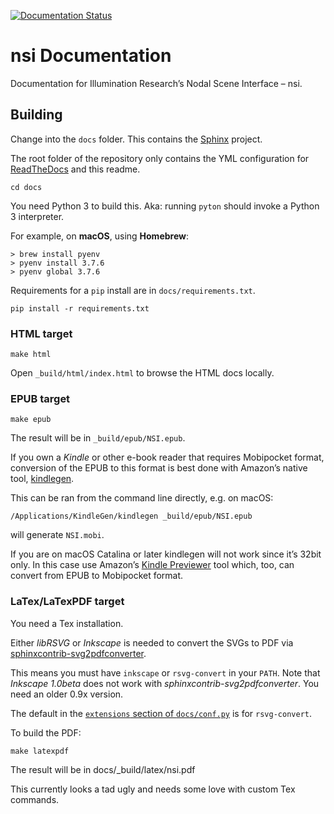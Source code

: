 [![Documentation Status](https://readthedocs.org/projects/nsi/badge/?version=latest)](https://nsi.readthedocs.io/en/latest/?badge=latest)
# nsi Documentation

Documentation for Illumination Research’s Nodal Scene Interface – nsi.

## Building

Change into the `docs` folder. This contains the
[Sphinx](https://www.sphinx-doc.org/) project.

The root folder of the repository only contains the YML configuration
for [ReadTheDocs](https://nsi.readthedocs.io/) and this readme.
```
cd docs
```

You need Python 3 to build this. Aka: running `pyton` should invoke a
Python 3 interpreter.

For example, on **macOS**, using **Homebrew**:

```
> brew install pyenv 
> pyenv install 3.7.6
> pyenv global 3.7.6
```

Requirements for a `pip` install are in `docs/requirements.txt`.
```
pip install -r requirements.txt
```

### HTML target

```
make html
```
Open `_build/html/index.html` to browse the HTML docs locally.

### EPUB target

```
make epub
```
The result will be in `_build/epub/NSI.epub`.

If you own a *Kindle* or other e-book reader that requires Mobipocket
format, conversion of the EPUB to this format is best done with
Amazon’s native tool,
[kindlegen](https://www.amazon.com/gp/feature.html?docId=1000765211).

This can be ran from the command line directly, e.g. on macOS:
```
/Applications/KindleGen/kindlegen _build/epub/NSI.epub
```
will generate `NSI.mobi`.

If you are on macOS Catalina or later kindlegen will not work since
it’s 32bit only. In this case use Amazon’s 
[Kindle Previewer](https://www.amazon.com/gp/feature.html?docId=1000765261)
tool which, too, can convert from EPUB to Mobipocket format.

### LaTex/LaTexPDF target

You need a Tex installation.

Either *libRSVG* or *Inkscape* is needed to convert the SVGs to PDF via
[sphinxcontrib-svg2pdfconverter](https://github.com/missinglinkelectronics/sphinxcontrib-svg2pdfconverter).

This means you must have `inkscape` or `rsvg-convert` in your `PATH`.
Note that *Inkscape 1.0beta* does not work with
*sphinxcontrib-svg2pdfconverter*. You need an older 0.9x version.

The default in the
[`extensions` section of `docs/conf.py`](https://github.com/virtualritz/nsi-docs/blob/df238d06353cf915c8c1ea33e370e6ba9e81d6f9/docs/conf.py#L34)
is for `rsvg-convert`.

To build the PDF:
```
make latexpdf
```
The result will be in docs/_build/latex/nsi.pdf

This currently looks a tad ugly and needs some love with custom Tex
commands.
